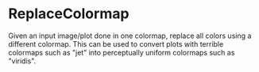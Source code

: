 # ReplaceColormap
Given an input image/plot done in one colormap, replace all colors using a different colormap. This can be used to convert plots with terrible colormaps such as "jet" into perceptually uniform colormaps such as "viridis".
